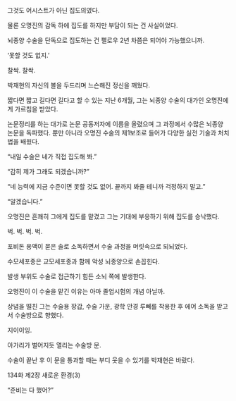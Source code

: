그것도 어시스트가 아닌 집도의였다.

물론 오명진의 감독 하에 집도를 하지만 부담이 되는 건 사실이었다.

뇌종양 수술을 단독으로 집도하는 건 펠로우 2년 차쯤은 되어야 가능했으니까.

‘못할 것도 없지.’

찰싹. 찰싹.

박재현의 자신의 볼을 두드리며 느슨해진 정신을 깨웠다.

짧다면 짧고 길다면 길다고 할 수 있는 지난 6개월, 그는 뇌종양 수술의 대가인 오명진에게 가르침을 받았다.

논문정리를 하는 대가로 논문 공동저자에 이름을 올렸으며 그 과정에서 수많은 뇌종양 논문을 독파했다. 뿐만 아니라 오명진 수술의 제1보조로 들어가 다양한 실전 기술과 처치법을 배웠다.

“내일 수술은 네가 직접 집도해 봐.”

“감히 제가 그래도 되겠습니까?”

“네 능력에 지금 수준이면 못할 것도 없어. 끝까지 봐줄 테니까 걱정하지 말고.”

“알겠습니다.”

오명진은 흔쾌히 그에게 집도를 맡겼고 그는 기대에 부응하기 위해 집도를 승낙했다.

벅. 벅. 벅. 벅.

포비돈 용액이 묻은 솔로 소독하면서 수술 과정을 머릿속으로 되뇌었다.

수모세포종은 교모세포종과 함께 악성 뇌종양으로 손꼽힌다.

발생 부위도 수술로 접근하기 힘든 소뇌 쪽에 발생한다.

오명진이 이 수술을 맡긴 이유는 아마 졸업시험의 개념 아닐까.

상념을 떨친 그는 수술용 장갑, 수술 가운, 광학 안경 루뻬를 착용한 후 에어 소독을 받고서 수술방으로 향했다.

지이이잉.

아가리가 벌어지듯 열리는 수술방 문.

수술이 끝난 후 이 문을 통과할 때는 부디 웃을 수 있기를 박재현은 바랐다.

134화 제2장 새로운 환경(3)

“준비는 다 했어?”